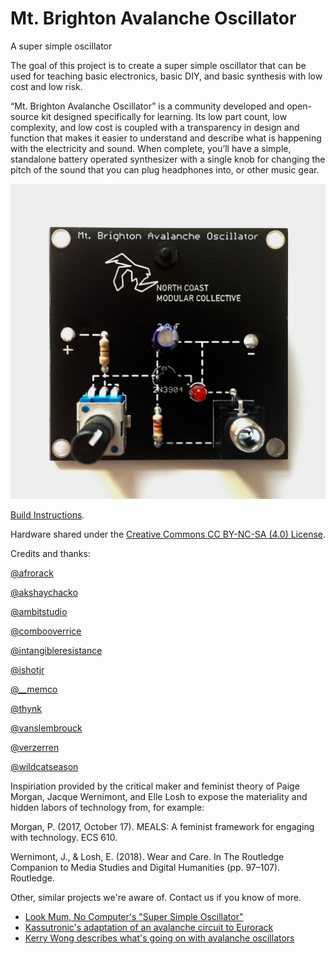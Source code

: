 # Mt. Brighton Avalanche Oscillator
A super simple oscillator


The goal of this project is to create a super simple oscillator that can be used for teaching basic electronics, basic DIY, and basic synthesis with low cost and low risk. 

“Mt. Brighton Avalanche Oscillator” is a community developed and open-source kit designed specifically for learning. Its low part count, low complexity, and low cost is coupled with a transparency in design and function that makes it easier to understand and describe what is happening with the electricity and sound. When complete, you’ll have a simple, standalone battery operated synthesizer with a single knob for changing the pitch of the sound that you can plug headphones into, or other music gear.

![Photo of a completed Mt. Brighton Avalanche Oscillator](https://github.com/NorthCoastModularCollective/Mt.-Brighton-Avalanche-Oscillator/blob/master/media/marketing/Mt-Brighton-Avalanche-Oscillator-Front.jpg)

[Build Instructions](https://github.com/NorthCoastModularCollective/Mt.-Brighton-Avalanche-Oscillator/wiki/Build-Instructions).  

Hardware shared under the [Creative Commons CC BY-NC-SA (4.0) License](https://creativecommons.org/licenses/by-nc-sa/4.0/). 

Credits and thanks:

[@afrorack](https://www.instagram.com/afrorack/)

[@akshaychacko](https://www.instagram.com/akshaychacko/)

[@ambitstudio](https://www.instagram.com/ambitstudio/)

[@combooverrice](https://www.instagram.com/combooverrice/)

[@intangibleresistance](https://www.instagram.com/intangibleresistance/)

[@ishotjr](https://github.com/ishotjr)

[@__memco](https://www.instagram.com/__memco/)

[@thynk](https://www.instagram.com/thynk/)

[@vanslembrouck](https://www.instagram.com/vanslembrouck/)

[@verzerren](https://www.instagram.com/verzerren/)

[@wildcatseason](https://www.instagram.com/wildcatseason/)

Inspiriation provided by the critical maker and feminist theory of Paige Morgan, Jacque Wernimont, and Elle Losh to expose the materiality and hidden labors of technology from, for example: 

Morgan, P. (2017, October 17). MEALS: A feminist framework for engaging with technology. ECS 610.

Wernimont, J., & Losh, E. (2018). Wear and Care. In The Routledge Companion to Media Studies and Digital Humanities (pp. 97–107). Routledge.

Other, similar projects we're aware of. Contact us if you know of more.
* [Look Mum, No Computer's "Super Simple Oscillator"](https://www.lookmumnocomputer.com/simplest-oscillator/)
* [Kassutronic's adaptation of an avalanche circuit to Eurorack](https://kassu2000.blogspot.com/2018/07/avalance-vco.html)
* [Kerry Wong describes what's going on with avalanche oscillators](http://www.kerrywong.com/2014/03/19/bjt-in-reverse-avalanche-mode/)
